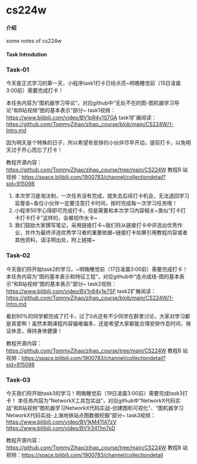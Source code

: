 # cs224w

#### 介绍
some notes of cs224w

#### Task Introdution
### Task-01


今天是正式学习的第一天，小程序task1打卡已经点亮~明晚睡觉前（15日凌晨3:00前）需要完成打卡！

本任务内容为“图机器学习导论”，对应github中“无处不在的图-图机器学习导论”和B站视频“图的基本表示”部分~
task1视频：https://www.bilibili.com/video/BV1pR4y1S7GA
task1扩展阅读：https://github.com/TommyZihao/zihao_course/blob/main/CS224W/1-Intro.md

因为明天是个特殊的日子，所以希望有安排的小伙伴尽早开动，提前打卡，以免明天过于开心而忘了打卡！

教程开源内容：https://github.com/TommyZihao/zihao_course/tree/main/CS224W
教程B 站视频：https://space.bilibili.com/1900783/channel/collectiondetail?sid=915098

1. 本次学习是淘汰制，一次任务没有完成，就失去后续打卡机会，无法退回学习监督金~各位小伙伴一定要注意打卡时间，按时完成每一次学习任务哦！
2. 小程序50字心得即可完成打卡，但是需要和本次学习内容相关~类似“打卡打卡打卡打卡”这样的，会被视作水卡~
3. 我们鼓励大家撰写笔记，采用链接打卡~我们将从链接打卡中评选出优秀作业，并作为最终评选优秀学习者的重要依据~链接打卡如果引用教程内容或者其他资料，请注明出处，附上链接~



### Task-02

今天我们将开始task2的学习，~明晚睡觉前（17日凌晨3:00前）需要完成打卡！
本任务内容为“图的基本表示和特征工程”，对应github中“连点成线-图的基本表示”和B站视频“图的基本表示”部分~
task2视频：https://www.bilibili.com/video/BV1n84y1e7SF
task2扩展阅读：https://github.com/TommyZihao/zihao_course/blob/main/CS224W/1-Intro.md

看到90%的同学都完成了打卡，过了0点还有不少同学在群里讨论，大家对学习都是真爱啊！虽然本期课程内容偏难偏多，还是希望大家都能合理安排作息时间，保证休息，保持身体健康！

教程开源内容：https://github.com/TommyZihao/zihao_course/tree/main/CS224W
教程B 站视频：https://space.bilibili.com/1900783/channel/collectiondetail?sid=915098





### Task-03
今天我们将开始task3的学习！明晚睡觉前（19日凌晨3:00前）需要完成task3打卡！
本任务内容为“NetworkX工具包实战”，对应github中“NetworkX代码实战”和B站视频“图机器学习NetworkX代码实战-创建图和可视化”、“图机器学习NetworkX代码实战-上海地铁站点图数据挖掘”部分~
task3视频：
https://www.bilibili.com/video/BV1kM41147zV
https://www.bilibili.com/video/BV1r3411m7sD

教程开源内容：https://github.com/TommyZihao/zihao_course/tree/main/CS224W
教程B 站视频：https://space.bilibili.com/1900783/channel/collectiondetail

